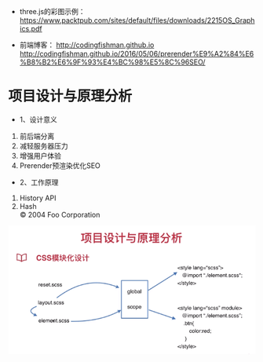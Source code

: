 * three.js的彩图示例：
https://www.packtpub.com/sites/default/files/downloads/2215OS_Graphics.pdf

* 前端博客：
http://codingfishman.github.io
http://codingfishman.github.io/2016/05/06/prerender%E9%A2%84%E6%B8%B2%E6%9F%93%E4%BC%98%E5%8C%96SEO/

# 项目设计与原理分析

* 1、设计意义
1. 前后端分离
2. 减轻服务器压力
3. 增强用户体验
4. Prerender预渲染优化SEO
* 2、工作原理
1. History API 
2. Hash
    <div class="footer">
        &copy; 2004 Foo Corporation
    </div>
    
![haha](CSS模块化设计.png)
